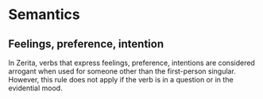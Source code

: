 # <x-trans>Semantics</x-trans>

## <x-trans>Feelings, preference, intention</x-trans>

<x-trans>In Zerita, verbs that express feelings, preference, intentions are considered arrogant when used for someone other than the first-person singular.</x-trans>
<x-trans>However, this rule does not apply if the verb is in a question or in the evidential mood.</x-trans>
